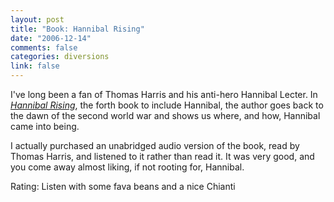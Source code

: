 ```yaml
--- 
layout: post
title: "Book: Hannibal Rising"
date: "2006-12-14"
comments: false
categories: diversions
link: false
---
```

I've long been a fan of Thomas Harris and his anti-hero Hannibal Lecter. In <i><a href="http://www.amazon.com/Hannibal-Rising-Thomas-Harris/dp/0739321056/sr=8-3/qid=1166125953/ref=pd_bbs_3/104-2598303-1862327?ie=UTF8&s=books" title="Hannibal Rising">Hannibal Rising</a></i>, the forth book to include Hannibal, the author goes back to the dawn of the second world war and shows us where, and how, Hannibal came into being.

I actually purchased an unabridged audio version of the book, read by Thomas Harris, and listened to it rather than read it. It was very good, and you come away almost liking, if not rooting for, Hannibal.

Rating: Listen with some fava beans and a nice Chianti
